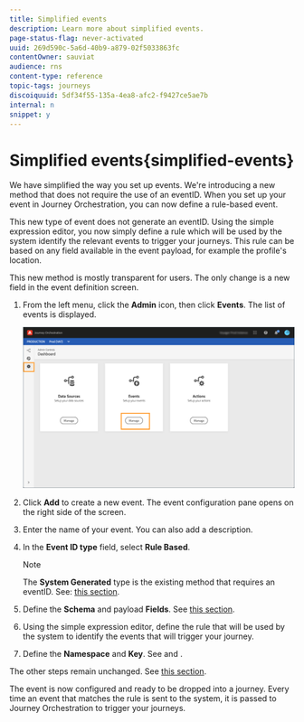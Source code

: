 ```yaml
---
title: Simplified events
description: Learn more about simplified events.
page-status-flag: never-activated
uuid: 269d590c-5a6d-40b9-a879-02f5033863fc
contentOwner: sauviat
audience: rns
content-type: reference
topic-tags: journeys
discoiquuid: 5df34f55-135a-4ea8-afc2-f9427ce5ae7b
internal: n
snippet: y
---
```


# Simplified events{simplified-events}

We have simplified the way you set up events. We're introducing a new method that does not require the use of an eventID. When you set up your event in Journey Orchestration, you can now define a rule-based event.

This new type of event does not generate an eventID. Using the simple expression editor, you now simply define a rule which will be used by the system identify the relevant events to trigger your journeys. This rule can be based on any field available in the event payload, for example the profile's location.

This new method is mostly transparent for users. The only change is a new field in the event definition screen.

1. From the left menu, click the **Admin** icon, then click **Events**. The list of events is displayed. 

   ![](../assets/alpha-event1.png)

1. Click **Add** to create a new event. The event configuration pane opens on the right side of the screen.

1. Enter the name of your event. You can also add a description.

1. In the **Event ID type** field, select **Rule Based**. 

   >[!NOTE]
   >
   >The **System Generated** type is the existing method that requires an eventID. See: [this section](../event/about-events.md).

1. Define the **Schema** and payload **Fields**. See [this section](../event/defining-the-payload-fields.md).

1. Using the simple expression editor, define the rule that will be used by the system to identify the events that will trigger your journey.

1. Define the **Namespace** and **Key**. See [](../event/selecting-the-namespace.md) and [](../event/defining-the-event-key.md).

The other steps remain unchanged. See [this section](../event/about-events.md#).

The event is now configured and ready to be dropped into a journey. Every time an event that matches the rule is sent to the system, it is passed to Journey Orchestration to trigger your journeys.  

